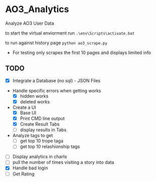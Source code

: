 # AO3_Analytics
Analyze AO3 User Data

to start the virtual enviorment run `.\env\Scripts\activate.bat `

to run against history page `python ao3_scrape.py`
- For testing only scrapes the first 10 pages and displays limited info


## TODO
- [X] Integrate a Database (no sql) - JSON Files
- Handle specific errors when getting works
  - [X] hidden works
  - [X] deleted works
- Create a UI
  - [X] Base UI
  - [X] Print CMD line output
  - [X] Create Result Tabs
  - [ ] display results in Tabs
- Analyze tags to get
  - [ ] get top 10 trope taga
  - [ ] get top 10 relashionship tags
- [ ] Display analytics in charts
- [ ] pull the number of times visiting a story into data 
- [X] Handle bad login
- [ ] Get Rating